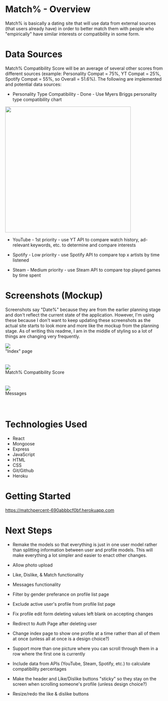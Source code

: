 # Match% - Overview

Match% is basically a dating site that will use data from external sources (that users already have) in order to better match them with people who "empirically" have similar interests or compatibility in some form. 

# Data Sources
Match% Compatibility Score will be an average of several other scores from different sources (example: Personality Compat = 75%, YT Compat = 25%, Spotify Compat = 55%, so Overall = 51.6%). The following are implemented and potential data sources: 

- Personality Type Compatibility - Done - Use Myers Briggs personality type compatibility chart 

<img style="width: 400px;" src="README-pics/personality-chart.png">

- YouTube - 1st priority - use YT API to compare watch history, ad-relevant keywords, etc. to determine and compare interests

- Spotify - Low priority - use Spotify API to compare top x artists by time listened

- Steam - Medium priority - use Steam API to compare top played games by time spent



# Screenshots (Mockup)
Screenshots say "Date%" because they are from the earlier planning stage and don't reflect the current state of the application. However, I'm using these because I don't want to keep updating these screenshots as the actual site starts to look more and more like the mockup from the planning stage. As of writing this readme, I am in the middle of styling so a lot of things are changing very frequently.

<img src="README-pics/date%25index-esque page.png"> <br>
"Index" page <br><br><br>
<img src="README-pics/date%25 compat score 2.png"> <br>
Match% Compatibility Score <br><br><br>
<img src="README-pics/messages screen.png"> <br>
Messages <br><br><br>

# Technologies Used

- React
- Mongoose
- Express
- JavaScript
- HTML
- CSS
- Git/Github
- Heroku

# Getting Started

https://matchpercent-690abbbcf0bf.herokuapp.com

# Next Steps

- Remake the models so that everything is just in one user model rather than splitting information between user and profile models. This will make everything a lot simpler and easier to enact other changes.

- Allow photo upload

- Like, Dislike, & Match functionality

- Messages functionality

- Filter by gender preferance on profile list page

- Exclude active user's profile from profile list page

- Fix profile edit form deleting values left blank on accepting changes

- Redirect to Auth Page after deleting user

- Change index page to show one profile at a time rather than all of them at once (unless all at once is a design choice?)

- Support more than one picture where you can scroll through them in a row where the first one is currently

- Include data from APIs (YouTube, Steam, Spotify, etc.) to calculate compatibility percentages

- Make the header and Like/Dislike buttons "sticky" so they stay on the screen when scrolling someone's profile (unless design choice?)

- Resize/redo the like & dislike buttons